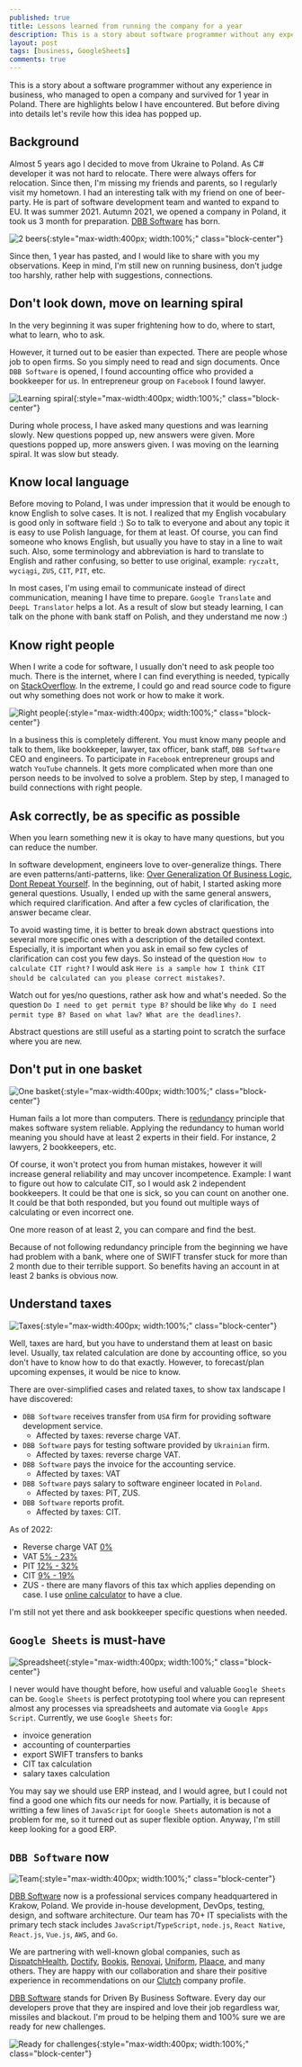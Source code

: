 ```yaml
---
published: true
title: Lessons learned from running the company for a year
description: This is a story about software programmer without any experience in business managed to open a company and survived for 1 year in Poland. There are highlights in the article which I hope should help you.
layout: post
tags: [business, GoogleSheets]
comments: true
---
```


This is a story about a software programmer without any experience in business, who managed to open a company and survived for 1 year in Poland. There are highlights below I have encountered. But before diving into details let's revile how this idea has popped up.

## Background

Almost 5 years ago I decided to move from Ukraine to Poland. As C# developer it was not hard to relocate. There were always offers for relocation. Since then, I'm missing my friends and parents, so I regularly visit my hometown. I had an interesting talk with my friend on one of beer-party. He is part of software development team and wanted to expand to EU. It was summer 2021. Autumn 2021, we opened a company in Poland, it took us 3 month for preparation. [DBB Software](https://dbbsoftware.com/) has born.

![2 beers](/img/lessons-learned-running-company/2-beers.jpg "2 beers" ){:style="max-width:400px; width:100%;" class="block-center"}

Since then, 1 year has pasted, and I would like to share with you my observations. Keep in mind, I'm still new on running business, don't judge too harshly, rather help with suggestions, connections.

## Don't look down, move on learning spiral

In the very beginning it was super frightening how to do, where to start, what to learn, who to ask.

However, it turned out to be easier than expected. There are people whose job to open firms. So you simply need to read and sign documents. Once `DBB Software` is opened, I found accounting office who provided a bookkeeper for us. In entrepreneur group on `Facebook` I found lawyer.

![Learning spiral](/img/lessons-learned-running-company/learning-spiral.jpg "Learning spiral" ){:style="max-width:400px; width:100%;" class="block-center"}

During whole process, I have asked many questions and was learning slowly. New questions popped up, new answers were given. More questions popped up, more answers given. I was moving on the learning spiral. It was slow but steady.

## Know local language

Before moving to Poland, I was under impression that it would be enough to know English to solve cases. It is not. I realized that my English vocabulary is good only in software field :) So to talk to everyone and about any topic it is easy to use Polish language, for them at least. Of course, you can find someone who knows English, but usually you have to stay in a line to wait such. Also, some terminology and abbreviation is hard to translate to English and rather confusing, so better to use original, example:  `ryczałt`, `wyciągi`, `ZUS`, `CIT`, `PIT`, etc.

In most cases, I'm using email to communicate instead of direct communication, meaning I have time to prepare. `Google Translate` and `DeepL Translator` helps a lot. As a result of slow but steady learning, I can talk on the phone with bank staff on Polish, and they understand me now :)

## Know right people

When I write a code for software, I usually don't need to ask people too much. There is the internet, where I can find everything is needed, typically on [StackOverflow](https://stackoverflow.com/). In the extreme, I could go and read source code to figure out why something does not work or how to make it work.

![Right people](/img/lessons-learned-running-company/right-people.jpg "Right people" ){:style="max-width:400px; width:100%;" class="block-center"}

In a business this is completely different. You must know many people and talk to them, like bookkeeper, lawyer, tax officer, bank staff, `DBB Software` CEO and engineers. To participate in `Facebook` entrepreneur groups and watch `YouTube` channels. It gets more complicated when more than one person needs to be involved to solve a problem. Step by step, I managed to build connections with right people.

## Ask correctly, be as specific as possible

When you learn something new it is okay to have many questions, but you can reduce the number. 

In software development, engineers love to over-generalize things. There are even patterns/anti-patterns, like: [Over Generalization Of Business Logic](https://wiki.c2.com/?OverGeneralizationOfBusinessLogic), [Dont Repeat Yourself](http://wiki.c2.com/?DontRepeatYourself). In the beginning, out of habit, I started asking more general questions. Usually, I ended up with the same general answers, which required clarification. And after a few cycles of clarification, the answer became clear.

To avoid wasting time, it is better to break down abstract questions into several more specific ones with a description of the detailed context. Especially, it is important when you ask in email so few cycles of clarification can cost you few days. So instead of the question `How to calculate CIT right?` I would ask `Here is a sample how I think CIT should be calculated can you please correct mistakes?`.

Watch out for yes/no questions, rather ask how and what's needed. So the question `Do I need to get permit type B?` should be like `Why do I need permit type B? Based on what law? What are the deadlines?`.

Abstract questions are still useful as a starting point to scratch the surface where you are new.

## Don't put in one basket

![One basket](/img/lessons-learned-running-company/one-basket.jpg "One basket" ){:style="max-width:400px; width:100%;" class="block-center"}

Human fails a lot more than computers. There is [redundancy](https://en.wikipedia.org/wiki/Redundancy_(engineering)) principle that makes software system reliable. Applying the redundancy to human world meaning you should have at least 2 experts in their field. For instance, 2 lawyers, 2 bookkeepers, etc.

Of course, it won't protect you from human mistakes, however it will increase general reliability and may uncover incompetence. Example: I want to figure out how to calculate CIT, so I would ask 2 independent bookkeepers. It could be that one is sick, so you can count on another one. It could be that both responded, but you found out multiple ways of calculating or even incorrect one.

One more reason of at least 2, you can compare and find the best.

Because of not following redundancy principle from the beginning we have had problem with a bank, where one of SWIFT transfer stuck for more than 2 month due to their terrible support. So benefits having an account in at least 2 banks is obvious now.

## Understand taxes

![Taxes](/img/lessons-learned-running-company/taxes.jpg "Taxes" ){:style="max-width:400px; width:100%;" class="block-center"}

Well, taxes are hard, but you have to understand them at least on basic level. Usually, tax related calculation are done by accounting office, so you don't have to know how to do that exactly. However, to forecast/plan upcoming expenses, it would be nice to know.

There are over-simplified cases and related taxes, to show tax landscape I have discovered:
* `DBB Software` receives transfer from `USA` firm for providing software development service.
  * Affected by taxes: reverse charge VAT.
* `DBB Software` pays for testing software provided by `Ukrainian` firm.
  * Affected by taxes: reverse charge VAT.
* `DBB Software` pays the invoice for the accounting service.
  * Affected by taxes: VAT
* `DBB Software` pays salary to software engineer located in `Poland`.
  * Affected by taxes: PIT, ZUS.
* `DBB Software` reports profit.
  * Affected by taxes: CIT.

As of 2022:
* Reverse charge VAT [0%](https://poradnikprzedsiebiorcy.pl/-reverse-charge-na-fakturach-od-zagranicznego-kontrahenta)
* VAT [5% - 23%](https://www.podatki.gov.pl/vat/abc-vat/matryca-stawek-vat/)
* PIT [12% - 32%](https://www.e-pity.pl/skala-podatkowa/)
* CIT [9% - 19%](https://www.biznes.gov.pl/pl/portal/00251)
* ZUS - there are many flavors of this tax which applies depending on case. I use [online calculator](https://zarobki.pracuj.pl/kalkulator-wynagrodzen) to have a clue.

I'm still not yet there and ask bookkeeper specific questions when needed.

## `Google Sheets` is must-have

![Spreadsheet](/img/lessons-learned-running-company/spreadsheet.jpg "Spreadsheet" ){:style="max-width:400px; width:100%;" class="block-center"}

I never would have thought before, how useful and valuable `Google Sheets` can be. `Google Sheets` is perfect prototyping tool where you can represent almost any processes via spreadsheets and automate via `Google Apps Script`. Currently, we use `Google Sheets` for:
* invoice generation
* accounting of counterparties
* export SWIFT transfers to banks
* CIT tax calculation
* salary taxes calculation

You may say we should use ERP instead, and I would agree, but I could not find a good one which fits our needs for now. Partially, it is because of writting a few lines of `JavaScript` for `Google Sheets` automation is not a problem for me, so it turned out as super flexible option. Anyway, I'm still keep looking for a good ERP.

## `DBB Software` now

![Team](/img/lessons-learned-running-company/team.jpg "Team" ){:style="max-width:400px; width:100%;" class="block-center"}

[DBB Software](https://dbbsoftware.com/) now is a professional services company headquartered in Krakow, Poland. We provide in-house development, DevOps, testing, design, and software architecture. Our team has 70+ IT specialists with the primary tech stack includes `JavaScript`/`TypeScript`, `node.js`, `React Native`, `React.js`, `Vue.js`, `AWS`, and `Go`.

We are partnering with well-known global companies, such as [DispatchHealth](https://www.dispatchhealth.com), [Doctify](https://www.doctify.com), [Bookis](https://bookis.com), [Renovai](https://www.renovai.com), [Uniform](https://uniform.dev), [Plaace](https://plaace.co), and many others. They are happy with our collaboration and share their positive experience in recommendations on our [Clutch](https://clutch.co/profile/dbb-software#reviews) company profile.

[DBB Software](https://dbbsoftware.com/) stands for Driven By Business Software. Every day our developers prove that they are inspired and love their job regardless war, missiles and blackout. I'm proud to be helping them and  100% sure we are ready for new challenges.

![Ready for challenges](/img/lessons-learned-running-company/ready-for-challenges.jpg "Ready for challenges" ){:style="max-width:400px; width:100%;" class="block-center"}
